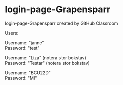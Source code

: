 # login-page-Grapensparr
login-page-Grapensparr created by GitHub Classroom

Users:

Username: "janne" <br>
Password: "test"


Username: "Liza" (notera stor bokstav) <br>
Password: "Testar" (notera stor bokstav)


Username: "BCU22D" <br>
Password: "MI"
